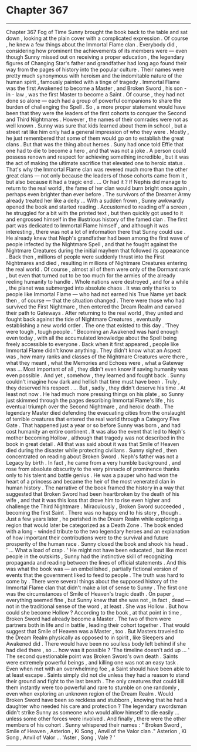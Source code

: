 
# Chapter 367


---

Chapter 367 Fog of Time
Sunny brought the book back to the table and sat down , looking at the plain cover with a complicated expression .
Of course , he knew a few things about the Immortal Flame clan . Everybody did , considering how prominent the achievements of its members were — even though Sunny missed out on receiving a proper education , the legendary figures of Changing Star's father and grandfather had long ago found their way from the pages of history into the popular culture .
Their names were pretty much synonymous with heroism and the indomitable nature of the human spirit , famously painted with a tinge of tragedy .
Immortal Flame was the first Awakened to become a Master , and Broken Sword , his son - in - law , was the first Master to become a Saint . Of course , they had not done so alone — each had a group of powerful companions to share the burden of challenging the Spell . So , a more proper statement would have been that they were the leaders of the first cohorts to conquer the Second and Third Nightmares .
However , the names of their comrades were not as well known . Sunny was sure that kids learned about them in school , but a street rat like him only had a general impression of who they were . Mostly , he just remembered that some of them would go on to establish the great clans .
But that was the thing about heroes . Suny had once told Effie that one had to die to become a hero , and that was not a joke . A person could possess renown and respect for achieving something incredible , but it was the act of making the ultimate sacrifice that elevated one to heroic status .
That's why the Immortal Flame clan was revered much more than the other great clans — not only because the leaders of those cohorts came from it , but also because it had a tragic end .
… Or had it ? If Nephis did manage to return to the real world , the fame of her clan would burn bright once again , perhaps even brighter than ever before . The survivors of the Dreamer Army already treated her like a deity ...
With a sudden frown , Sunny awkwardly opened the book and started reading . Accustomed to reading off a screen , he struggled for a bit with the printed text , but then quickly got used to it and engrossed himself in the illustrious history of the famed clan .
The first part was dedicated to Immortal Flame himself , and although it was interesting , there was not a lot of information there that Sunny could use . He already knew that Neph's grandfather had been among the first wave of people infected by the Nightmare Spell , and that he fought against the Nightmare Creatures during the initial mayhem that followed its appearance .
Back then , millions of people were suddenly thrust into the First Nightmares and died , resulting in millions of Nightmare Creatures entering the real world . Of course , almost all of them were only of the Dormant rank , but even that turned out to be too much for the armies of the already reeling humanity to handle . Whole nations were destroyed , and for a while , the planet was submerged into absolute chaos .
It was only thanks to people like Immortal Flame — who had not earned his True Name yet back then , of course — that the situation changed . There were those who had survived the First Nightmare , then entered the Dream Realm and carved their path to Gateways . After returning to the real world , they united and fought back against the tide of Nightmare Creatures , eventually establishing a new world order .
The one that existed to this day .
'They were tough , tough people . '
Becoming an Awakened was hard enough even today , with all the accumulated knowledge about the Spell being freely accessible to everyone . Back when it first appeared , people like Immortal Flame didn't know anything . They didn't know what an Aspect was , how many ranks and classes of the Nightmare Creatures were there , what they meant , what the Memories and Echoes were , what a Gateway was ...
Most important of all , they didn't even know if saving humanity was even possible .
And yet , somehow , they learned and fought back . Sunny couldn't imagine how dark and hellish that time must have been . Truly , they deserved his respect .
… But , sadly , they didn't deserve his time . At least not now . He had much more pressing things on his plate , so Sunny just skimmed through the pages describing Immortal Flame's life , his eventual triumph over the Second Nightmare , and heroic death .
The legendary Master died defending the evacuating cities from the onslaught of terrible creatures that entered the real world through a Category Five Gate . That happened just a year or so before Sunny was born , and had cost humanity an entire continent .
It was also the event that led to Neph's mother becoming Hollow , although that tragedy was not described in the book in great detail . All that was said about it was that Smile of Heaven died during the disaster while protecting civilians .
Sunny sighed , then concentrated on reading about Broken Sword .
Neph's father was not a Legacy by birth . In fact , he came from a very humble background , and rose from absolute obscurity to the very pinnacle of prominence thanks only to his talent and battle genius . He was a pauper who had won the heart of a princess and became the heir of the most venerated clan in human history .
The narrative of the book framed the history in a way that suggested that Broken Sword had been heartbroken by the death of his wife , and that it was this loss that drove him to rise even higher and challenge the Third Nightmare . Miraculously , Broken Sword succeeded , becoming the first Saint .
There was no happy end to his story , though . Just a few years later , he perished in the Dream Realm while exploring a region that would later be categorized as a Death Zone .
The book ended with a long - winded tribute to the two legendary heroes and an explanation of how important their contributions were to the survival and future prosperity of the human race .
Sunny closed the book and shook his head .
' ... What a load of crap . '
He might not have been educated , but like most people in the outskirts , Sunny had the instinctive skill of recognizing propaganda and reading between the lines of official statements . And this was what the book was — an embellished , partially fictional version of events that the government liked to feed to people . The truth was hard to come by .
There were several things about the supposed history of the Immortal Flame clan that didn't make a lot of sense to Sunny .
The first one was the circumstances of Smile of Heaven's tragic death . On paper , everything seemed fine , but Sunny knew that she was not , in fact , dead — not in the traditional sense of the word , at least . She was Hollow .
But how could she become Hollow ? According to the book , at that point in time , Broken Sword had already become a Master . The two of them were partners both in life and in battle , leading their cohort together . That would suggest that Smile of Heaven was a Master , too .
But Masters traveled to the Dream Realm physically as opposed to in spirit , like Sleepers and Awakened did . There would have been no soulless body left behind if she had died there , so … how was it possible ?
'The timeline doesn't add up ... '
The second questionable point was Broken Sword's own death . Saints were extremely powerful beings , and killing one was not an easy task . Even when met with an overwhelming foe , a Saint should have been able to at least escape .
Saints simply did not die unless they had a reason to stand their ground and fight to the last breath . The only creatures that could kill them instantly were too powerful and rare to stumble on one randomly , even when exploring an unknown region of the Dream Realm .
Would Broken Sword have been so reckless and stubborn , knowing that he had a daughter who needed his care and protection ? The legendary swordsman didn't strike Sunny as someone who would allow himself to die easily … unless some other forces were involved .
And finally , there were the other members of his cohort .
Sunny whispered their names :
" Broken Sword , Smile of Heaven , Asterion , Ki Song , Anvil of the Valor clan ."
Asterion , Ki Song , Anvil of Valor …
'Aster , Song , Vale ? '

---

